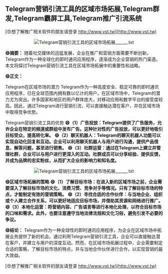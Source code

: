 ## **Telegram营销引流工具的区域市场拓展,Telegram群发,Telegram霸屏工具,Telegram推广引流系统**

[😍想了解推广相关软件的朋友请登录 http://www.vst.tw](http://www.vst.tw)

 <center><img src="https://vst.tw/MP4/tuiguang/png/1.png" alt="Telegram营销引流工具的区域市场拓展______.txt"></center>

**😄摘要：**
随着社交媒体的迅猛发展，企业在推广和营销方面需要不断创新。Telegram作为一种全球化的即时通讯应用程序，逐渐成为企业营销的热门渠道。本文将探讨Telegram营销引流工具在区域市场拓展中的重要性和战略。

**😄正文：**

Telegram在区域市场的潜力
Telegram作为一种高度安全、稳定可靠的即时通讯应用程序，已在全球范围内拥有数以亿计的用户。在区域市场中，Telegram的潜力尤为突出。许多国家和地区的用户群体庞大，对移动应用和数字平台的接受度较高。因此，通过Telegram进行营销引流，可以直接触达潜在客户，并在区域市场中取得竞争优势。

Telegram营销引流工具的优势
**😄（1）广告投放：Telegram提供了广告服务，允许企业在特定的频道或群组中发布广告。这种针对性的广告投放，可以更好地吸引目标受众，提高转化率。**
**😄（2）聊天机器人：Telegram的聊天机器人功能可以实现自动化回复和互动。企业可以利用聊天机器人与用户进行沟通，提供产品信息、解答问题，甚至进行销售。**
**😄（3）社群运营：通过在Telegram上建立并管理社群，企业可以与用户进行更深入的互动。社群成员可以分享经验、提供反馈，并成为品牌的忠实粉丝，从而扩大企业的影响力和知名度。**

 <center><img src="https://vst.tw/MP4/tuiguang/png/0.png" alt="Telegram营销引流工具的区域市场拓展______.txt"></center>

**😄区域市场拓展的策略**
**😄（1）了解目标市场：在进入新的区域市场之前，企业需要深入了解目标市场的文化、消费习惯、竞争对手等情况。只有了解目标市场的特点，才能制定有效的营销策略。**
**😄（2）寻找合适的合作伙伴：与当地企业、组织或个人建立合作关系，可以更好地适应目标市场，并借助其资源和网络进行推广。**
**😄（3）本地化运营：将营销内容、广告语言等进行本地化处理，以符合目标市场的口味和需求。此外，也要注意遵守当地法律法规和文化习俗，避免引发不必要的争议。**

**😄结论：**
Telegram作为一种全球性的即时通讯应用程序，为企业在区域市场中拓展业务提供了新的机会。通过利用Telegram营销引流工具，企业可以直接触达潜在客户，并建立与用户的深度互动。然而，在区域市场拓展过程中，企业需要制定合适的策略，了解目标市场的特点，并与当地合作伙伴进行合作，以实现营销的最大效益。

[😍想了解推广相关软件的朋友请登录 http://www.vst.tw](http://www.vst.tw)



